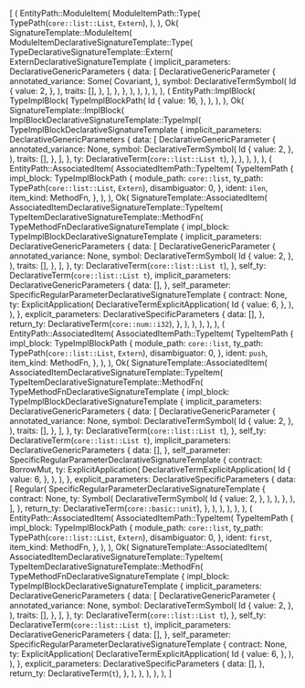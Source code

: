 [
    (
        EntityPath::ModuleItem(
            ModuleItemPath::Type(
                TypePath(`core::list::List`, `Extern`),
            ),
        ),
        Ok(
            SignatureTemplate::ModuleItem(
                ModuleItemDeclarativeSignatureTemplate::Type(
                    TypeDeclarativeSignatureTemplate::Extern(
                        ExternDeclarativeSignatureTemplate {
                            implicit_parameters: DeclarativeGenericParameters {
                                data: [
                                    DeclarativeGenericParameter {
                                        annotated_variance: Some(
                                            Covariant,
                                        ),
                                        symbol: DeclarativeTermSymbol(
                                            Id {
                                                value: 2,
                                            },
                                        ),
                                        traits: [],
                                    },
                                ],
                            },
                        },
                    ),
                ),
            ),
        ),
    ),
    (
        EntityPath::ImplBlock(
            TypeImplBlock(
                TypeImplBlockPath(
                    Id {
                        value: 16,
                    },
                ),
            ),
        ),
        Ok(
            SignatureTemplate::ImplBlock(
                ImplBlockDeclarativeSignatureTemplate::TypeImpl(
                    TypeImplBlockDeclarativeSignatureTemplate {
                        implicit_parameters: DeclarativeGenericParameters {
                            data: [
                                DeclarativeGenericParameter {
                                    annotated_variance: None,
                                    symbol: DeclarativeTermSymbol(
                                        Id {
                                            value: 2,
                                        },
                                    ),
                                    traits: [],
                                },
                            ],
                        },
                        ty: DeclarativeTerm(`core::list::List t`),
                    },
                ),
            ),
        ),
    ),
    (
        EntityPath::AssociatedItem(
            AssociatedItemPath::TypeItem(
                TypeItemPath {
                    impl_block: TypeImplBlockPath {
                        module_path: `core::list`,
                        ty_path: TypePath(`core::list::List`, `Extern`),
                        disambiguator: 0,
                    },
                    ident: `ilen`,
                    item_kind: MethodFn,
                },
            ),
        ),
        Ok(
            SignatureTemplate::AssociatedItem(
                AssociatedItemDeclarativeSignatureTemplate::TypeItem(
                    TypeItemDeclarativeSignatureTemplate::MethodFn(
                        TypeMethodFnDeclarativeSignatureTemplate {
                            impl_block: TypeImplBlockDeclarativeSignatureTemplate {
                                implicit_parameters: DeclarativeGenericParameters {
                                    data: [
                                        DeclarativeGenericParameter {
                                            annotated_variance: None,
                                            symbol: DeclarativeTermSymbol(
                                                Id {
                                                    value: 2,
                                                },
                                            ),
                                            traits: [],
                                        },
                                    ],
                                },
                                ty: DeclarativeTerm(`core::list::List t`),
                            },
                            self_ty: DeclarativeTerm(`core::list::List t`),
                            implicit_parameters: DeclarativeGenericParameters {
                                data: [],
                            },
                            self_parameter: SpecificRegularParameterDeclarativeSignatureTemplate {
                                contract: None,
                                ty: ExplicitApplication(
                                    DeclarativeTermExplicitApplication(
                                        Id {
                                            value: 6,
                                        },
                                    ),
                                ),
                            },
                            explicit_parameters: DeclarativeSpecificParameters {
                                data: [],
                            },
                            return_ty: DeclarativeTerm(`core::num::i32`),
                        },
                    ),
                ),
            ),
        ),
    ),
    (
        EntityPath::AssociatedItem(
            AssociatedItemPath::TypeItem(
                TypeItemPath {
                    impl_block: TypeImplBlockPath {
                        module_path: `core::list`,
                        ty_path: TypePath(`core::list::List`, `Extern`),
                        disambiguator: 0,
                    },
                    ident: `push`,
                    item_kind: MethodFn,
                },
            ),
        ),
        Ok(
            SignatureTemplate::AssociatedItem(
                AssociatedItemDeclarativeSignatureTemplate::TypeItem(
                    TypeItemDeclarativeSignatureTemplate::MethodFn(
                        TypeMethodFnDeclarativeSignatureTemplate {
                            impl_block: TypeImplBlockDeclarativeSignatureTemplate {
                                implicit_parameters: DeclarativeGenericParameters {
                                    data: [
                                        DeclarativeGenericParameter {
                                            annotated_variance: None,
                                            symbol: DeclarativeTermSymbol(
                                                Id {
                                                    value: 2,
                                                },
                                            ),
                                            traits: [],
                                        },
                                    ],
                                },
                                ty: DeclarativeTerm(`core::list::List t`),
                            },
                            self_ty: DeclarativeTerm(`core::list::List t`),
                            implicit_parameters: DeclarativeGenericParameters {
                                data: [],
                            },
                            self_parameter: SpecificRegularParameterDeclarativeSignatureTemplate {
                                contract: BorrowMut,
                                ty: ExplicitApplication(
                                    DeclarativeTermExplicitApplication(
                                        Id {
                                            value: 6,
                                        },
                                    ),
                                ),
                            },
                            explicit_parameters: DeclarativeSpecificParameters {
                                data: [
                                    Regular(
                                        SpecificRegularParameterDeclarativeSignatureTemplate {
                                            contract: None,
                                            ty: Symbol(
                                                DeclarativeTermSymbol(
                                                    Id {
                                                        value: 2,
                                                    },
                                                ),
                                            ),
                                        },
                                    ),
                                ],
                            },
                            return_ty: DeclarativeTerm(`core::basic::unit`),
                        },
                    ),
                ),
            ),
        ),
    ),
    (
        EntityPath::AssociatedItem(
            AssociatedItemPath::TypeItem(
                TypeItemPath {
                    impl_block: TypeImplBlockPath {
                        module_path: `core::list`,
                        ty_path: TypePath(`core::list::List`, `Extern`),
                        disambiguator: 0,
                    },
                    ident: `first`,
                    item_kind: MethodFn,
                },
            ),
        ),
        Ok(
            SignatureTemplate::AssociatedItem(
                AssociatedItemDeclarativeSignatureTemplate::TypeItem(
                    TypeItemDeclarativeSignatureTemplate::MethodFn(
                        TypeMethodFnDeclarativeSignatureTemplate {
                            impl_block: TypeImplBlockDeclarativeSignatureTemplate {
                                implicit_parameters: DeclarativeGenericParameters {
                                    data: [
                                        DeclarativeGenericParameter {
                                            annotated_variance: None,
                                            symbol: DeclarativeTermSymbol(
                                                Id {
                                                    value: 2,
                                                },
                                            ),
                                            traits: [],
                                        },
                                    ],
                                },
                                ty: DeclarativeTerm(`core::list::List t`),
                            },
                            self_ty: DeclarativeTerm(`core::list::List t`),
                            implicit_parameters: DeclarativeGenericParameters {
                                data: [],
                            },
                            self_parameter: SpecificRegularParameterDeclarativeSignatureTemplate {
                                contract: None,
                                ty: ExplicitApplication(
                                    DeclarativeTermExplicitApplication(
                                        Id {
                                            value: 6,
                                        },
                                    ),
                                ),
                            },
                            explicit_parameters: DeclarativeSpecificParameters {
                                data: [],
                            },
                            return_ty: DeclarativeTerm(`t`),
                        },
                    ),
                ),
            ),
        ),
    ),
]